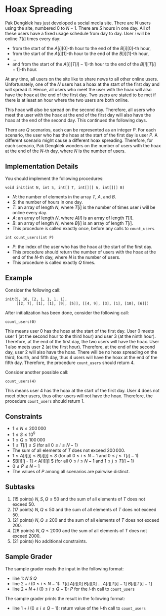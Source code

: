 # Hoax Spreading

Pak Dengklek has just developed a social media site.
There are $N$ users using the site, numbered $0$ to $N - 1$.
There are $S$ hours in one day.
All of these users have a fixed usage schedule from day to day.
User $i$ will be online $T[i]$ times every day:

* from the start of the $A[i][0]$-th hour to the end of the $B[i][0]$-th hour,
* from the start of the $A[i][1]$-th hour to the end of the $B[i][1]$-th hour,
* ...
* and from the start of the $A[i][T[i] - 1]$-th hour to the end of the $B[i][T[i] - 1]$-th hour.

At any time, all users on the site like to share news to all other online users.
Unfortunately, one of the $N$ users has a hoax at the start of the first day and will spread it.
Hence, all users who meet the user with the hoax will also have the hoax at the end of the first day.
Two users are stated to be met if there is at least an hour where the two users are both online.

This hoax will also be spread on the second day.
Therefore, all users who meet the user with the hoax at the end of the first day will also have the hoax at the end of the second day.
This continued the following days.

There are $Q$ scenarios, each can be represented as an integer $P$.
For each scenario, the user who has the hoax at the start of the first day is user $P$.
A different scenario might cause a different hoax spreading.
Therefore, for each scenario, Pak Dengklek wonders on the number of users with the hoax at the end of the $N$-th day, where $N$ is the number of users.

## Implementation Details

You should implement the following procedures:

```
void init(int N, int S, int[] T, int[][] A, int[][] B)
```

* $N$: the number of elements in the array $T$, $A$, and $B$.
* $S$: the number of hours in one day.
* $T$: an array of length $N$, where $T[i]$ is the number of times user $i$ will be online every day.
* $A$: an array of length $N$, where $A[i]$ is an array of length $T[i]$.
* $B$: an array of length $N$, where $B[i]$ is an array of length $T[i]$.
* This procedure is called exactly once, before any calls to `count_users`.

```
int count_users(int P)
```

* $P$: the index of the user who has the hoax at the start of the first day.
* This procedure should return the number of users with the hoax at the end of the $N$-th day, where $N$ is the number of users.
* This procedure is called exactly $Q$ times.

## Example

Consider the following call:

```
init(5, 10, [2, 1, 1, 1, 1],
     [[2, 7], [1], [1], [9], [5]], [[4, 9], [3], [1], [10], [6]])
```

After initialization has been done, consider the following call:

```
count_users(0)
```

This means user $0$ has the hoax at the start of the first day.
User $0$ meets user $1$ (at the second hour to the third hour) and user $3$ (at the ninth hour).
Therefore, at the end of the first day, the two users will have the hoax.
User $1$ also meets user $2$ (at the first hour).
Therefore, at the end of the second day, user $2$ will also have the hoax.
There will be no hoax spreading on the third, fourth, and fifth day, thus $4$ users will have the hoax at the end of the fifth day.
Therefore, the procedure `count_users` should return $4$.

Consider another possible call:

```
count_users(4)
```

This means user $4$ has the hoax at the start of the first day.
User $4$ does not meet other users, thus other users will not have the hoax.
Therefore, the procedure `count_users` should return $1$.

## Constraints

* $1 \le N \le 200\,000$
* $1 \le S \le 10^9$
* $1 \le Q \le 100\,000$
* $1 \le T[i] \le S$ (for all $0 \le i \le N - 1$)
* The sum of all elements of $T$ does not exceed $200\,000$.
* $1 \le A[i][j] \le B[i][j] \le S$ (for all $0 \le i \le N - 1$ and $0 \le j \le T[i] - 1$)
* $B[i][j - 1] < A[i][j] $ (for all $0 \le i \le N - 1$ and $1 \le j \le T[i] - 1$)
* $0 \le P \le N - 1$
* The values of $P$ among all scenarios are pairwise distinct.

## Subtasks

1. (15 points) $N, S, Q \le 50$ and the sum of all elements of $T$ does not exceed $50$.
1. (17 points) $N, Q \le 50$ and the sum of all elements of $T$ does not exceed $50$.
1. (21 points) $N, Q \le 200$ and the sum of all elements of $T$ does not exceed $200$.
1. (26 points) $N, Q \le 2000$ and the sum of all elements of $T$ does not exceed $2000$.
1. (21 points) No additional constraints.

## Sample Grader

The sample grader reads the input in the following format:

* line $1$: $N \; S \; Q$
* line $2 + i$ ($0 \le i \le N - 1$): $T[i] \; A[i][0] \; B[i][0] \; \ldots \; A[i][T[i] - 1] \; B[i][T[i] - 1]$
* line $2 + N + i$ ($0 \le i \le Q - 1$): $P$ for the $i$-th call to `count_users`

The sample grader prints the result in the following format:

* line $1 + i$ ($0 \le i \le Q - 1$): return value of the $i$-th call to `count_users`
